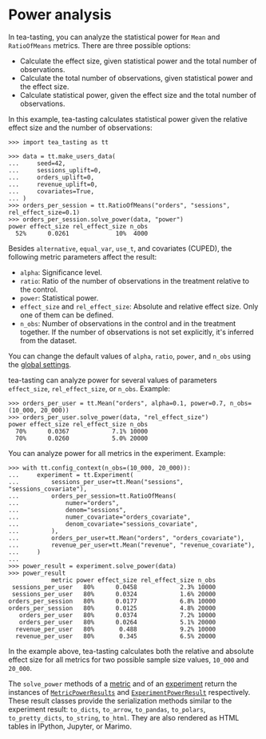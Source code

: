 # Power analysis

In tea-tasting, you can analyze the statistical power for `Mean` and `RatioOfMeans` metrics. There are three possible options:

- Calculate the effect size, given statistical power and the total number of observations.
- Calculate the total number of observations, given statistical power and the effect size.
- Calculate statistical power, given the effect size and the total number of observations.

In this example, tea-tasting calculates statistical power given the relative effect size and the number of observations:

```pycon
>>> import tea_tasting as tt

>>> data = tt.make_users_data(
...     seed=42,
...     sessions_uplift=0,
...     orders_uplift=0,
...     revenue_uplift=0,
...     covariates=True,
... )
>>> orders_per_session = tt.RatioOfMeans("orders", "sessions", rel_effect_size=0.1)
>>> orders_per_session.solve_power(data, "power")
power effect_size rel_effect_size n_obs
  52%      0.0261             10%  4000

```

Besides `alternative`, `equal_var`, `use_t`, and covariates (CUPED), the following metric parameters affect the result:

- `alpha`: Significance level.
- `ratio`: Ratio of the number of observations in the treatment relative to the control.
- `power`: Statistical power.
- `effect_size` and `rel_effect_size`: Absolute and relative effect size. Only one of them can be defined.
- `n_obs`: Number of observations in the control and in the treatment together. If the number of observations is not set explicitly, it's inferred from the dataset.

You can change the default values of `alpha`, `ratio`, `power`, and `n_obs` using the [global settings](user-guide.md#global-settings).

tea-tasting can analyze power for several values of parameters `effect_size`, `rel_effect_size`, or `n_obs`. Example:

```pycon
>>> orders_per_user = tt.Mean("orders", alpha=0.1, power=0.7, n_obs=(10_000, 20_000))
>>> orders_per_user.solve_power(data, "rel_effect_size")
power effect_size rel_effect_size n_obs
  70%      0.0367            7.1% 10000
  70%      0.0260            5.0% 20000

```

You can analyze power for all metrics in the experiment. Example:

```pycon
>>> with tt.config_context(n_obs=(10_000, 20_000)):
...     experiment = tt.Experiment(
...         sessions_per_user=tt.Mean("sessions", "sessions_covariate"),
...         orders_per_session=tt.RatioOfMeans(
...             numer="orders",
...             denom="sessions",
...             numer_covariate="orders_covariate",
...             denom_covariate="sessions_covariate",
...         ),
...         orders_per_user=tt.Mean("orders", "orders_covariate"),
...         revenue_per_user=tt.Mean("revenue", "revenue_covariate"),
...     )
... 
>>> power_result = experiment.solve_power(data)
>>> power_result
            metric power effect_size rel_effect_size n_obs
 sessions_per_user   80%      0.0458            2.3% 10000
 sessions_per_user   80%      0.0324            1.6% 20000
orders_per_session   80%      0.0177            6.8% 10000
orders_per_session   80%      0.0125            4.8% 20000
   orders_per_user   80%      0.0374            7.2% 10000
   orders_per_user   80%      0.0264            5.1% 20000
  revenue_per_user   80%       0.488            9.2% 10000
  revenue_per_user   80%       0.345            6.5% 20000

```

In the example above, tea-tasting calculates both the relative and absolute effect size for all metrics for two possible sample size values, `10_000` and `20_000`.

The `solve_power` methods of a [metric](api/metrics/mean.md#tea_tasting.metrics.mean.Mean.solve_power) and of an [experiment](api/experiment.md#tea_tasting.experiment.Experiment.solve_power) return the instances of [`MetricPowerResults`](api/metrics/base.md#tea_tasting.metrics.base.MetricPowerResults) and [`ExperimentPowerResult`](api/experiment.md#tea_tasting.experiment.ExperimentPowerResult) respectively. These result classes provide the serialization methods similar to the experiment result: `to_dicts`, `to_arrow`, `to_pandas`, `to_polars`, `to_pretty_dicts`, `to_string`, `to_html`. They are also rendered as HTML tables in IPython, Jupyter, or Marimo.
